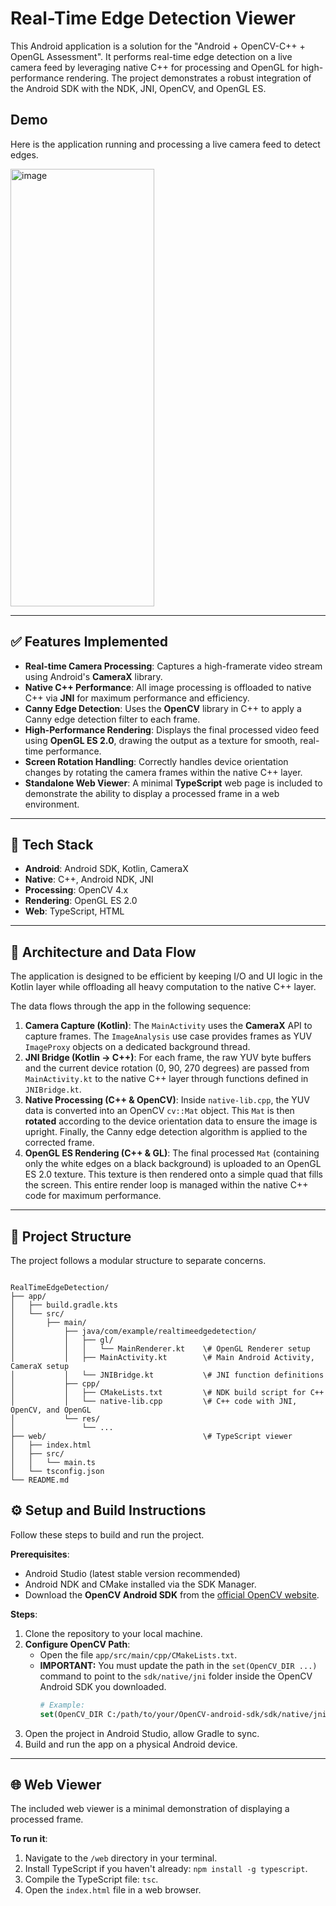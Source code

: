 # Real-Time Edge Detection Viewer

This Android application is a solution for the "Android + OpenCV-C++ + OpenGL Assessment". It performs real-time edge detection on a live camera feed by leveraging native C++ for processing and OpenGL for high-performance rendering. The project demonstrates a robust integration of the Android SDK with the NDK, JNI, OpenCV, and OpenGL ES.

## Demo

Here is the application running and processing a live camera feed to detect edges.

<img width="230" height="700" alt="image" src="https://github.com/user-attachments/assets/551fcbc0-489c-43ee-965d-8bdcbab9ca19" />


---
## ✅ Features Implemented

* **Real-time Camera Processing**: Captures a high-framerate video stream using Android's **CameraX** library.
* **Native C++ Performance**: All image processing is offloaded to native C++ via **JNI** for maximum performance and efficiency.
* **Canny Edge Detection**: Uses the **OpenCV** library in C++ to apply a Canny edge detection filter to each frame.
* **High-Performance Rendering**: Displays the final processed video feed using **OpenGL ES 2.0**, drawing the output as a texture for smooth, real-time performance.
* **Screen Rotation Handling**: Correctly handles device orientation changes by rotating the camera frames within the native C++ layer.
* **Standalone Web Viewer**: A minimal **TypeScript** web page is included to demonstrate the ability to display a processed frame in a web environment.

---
## 🔧 Tech Stack

* **Android**: Android SDK, Kotlin, CameraX
* **Native**: C++, Android NDK, JNI
* **Processing**: OpenCV 4.x
* **Rendering**: OpenGL ES 2.0
* **Web**: TypeScript, HTML

---
## 🧠 Architecture and Data Flow

The application is designed to be efficient by keeping I/O and UI logic in the Kotlin layer while offloading all heavy computation to the native C++ layer.

The data flows through the app in the following sequence:

1.  **Camera Capture (Kotlin)**: The `MainActivity` uses the **CameraX** API to capture frames. The `ImageAnalysis` use case provides frames as YUV `ImageProxy` objects on a dedicated background thread.
2.  **JNI Bridge (Kotlin -> C++)**: For each frame, the raw YUV byte buffers and the current device rotation (0, 90, 270 degrees) are passed from `MainActivity.kt` to the native C++ layer through functions defined in `JNIBridge.kt`.
3.  **Native Processing (C++ & OpenCV)**: Inside `native-lib.cpp`, the YUV data is converted into an OpenCV `cv::Mat` object. This `Mat` is then **rotated** according to the device orientation data to ensure the image is upright. Finally, the Canny edge detection algorithm is applied to the corrected frame.
4.  **OpenGL ES Rendering (C++ & GL)**: The final processed `Mat` (containing only the white edges on a black background) is uploaded to an OpenGL ES 2.0 texture. This texture is then rendered onto a simple quad that fills the screen. This entire render loop is managed within the native C++ code for maximum performance.

---
## 📂 Project Structure

The project follows a modular structure to separate concerns.

```

RealTimeEdgeDetection/
├── app/
│   ├── build.gradle.kts
│   └── src/
│       ├── main/
│           ├── java/com/example/realtimeedgedetection/
│           │   ├── gl/
│           │   │   └── MainRenderer.kt    \# OpenGL Renderer setup
│           │   ├── MainActivity.kt        \# Main Android Activity, CameraX setup
│           │   └── JNIBridge.kt           \# JNI function definitions
│           ├── cpp/
│           │   ├── CMakeLists.txt         \# NDK build script for C++
│           │   └── native-lib.cpp         \# C++ code with JNI, OpenCV, and OpenGL
│           └── res/
│               └── ...
├── web/                                   \# TypeScript viewer
│   ├── index.html
│   ├── src/
│   │   └── main.ts
│   └── tsconfig.json
└── README.md

```
## ⚙️ Setup and Build Instructions

Follow these steps to build and run the project.

**Prerequisites**:
* Android Studio (latest stable version recommended)
* Android NDK and CMake installed via the SDK Manager.
* Download the **OpenCV Android SDK** from the [official OpenCV website](https://opencv.org/releases/).

**Steps**:
1.  Clone the repository to your local machine.
2.  **Configure OpenCV Path**:
    * Open the file `app/src/main/cpp/CMakeLists.txt`.
    * **IMPORTANT:** You must update the path in the `set(OpenCV_DIR ...)` command to point to the `sdk/native/jni` folder inside the OpenCV Android SDK you downloaded.
        ```cmake
        # Example:
        set(OpenCV_DIR C:/path/to/your/OpenCV-android-sdk/sdk/native/jni)
        ```
3.  Open the project in Android Studio, allow Gradle to sync.
4.  Build and run the app on a physical Android device.

---
## 🌐 Web Viewer

The included web viewer is a minimal demonstration of displaying a processed frame.

**To run it**:
1.  Navigate to the `/web` directory in your terminal.
2.  Install TypeScript if you haven't already: `npm install -g typescript`.
3.  Compile the TypeScript file: `tsc`.
4.  Open the `index.html` file in a web browser.
